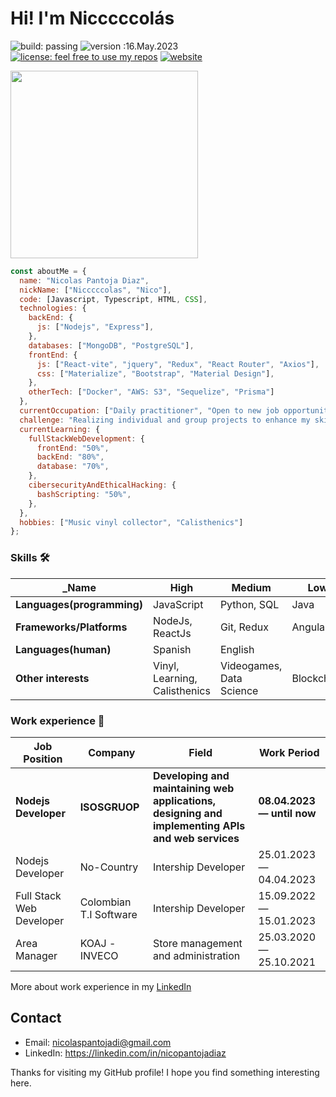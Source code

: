 # Hi! I'm Nicccccolás
![build: passing](https://img.shields.io/badge/build-passing-success) ![version :16.May.2023](https://img.shields.io/badge/version-16.May.2023-informational) [![license: feel free to use my repos](https://img.shields.io/badge/license-feel%20free%20to%20use%20my%20repos-success)](https://github.com/Nicccccolas) [![website](https://img.shields.io/badge/website-informational)](https://nicolaspantoja.netlify.app)

<img src="https://freight.cargo.site/w/450/i/4577c75a5321130c9d9162cda6949bef9a0317a8ff9ab8812b9a4d6601aa9b5f/Witch-Surprise-06.gif" width="300" >


```javascript
const aboutMe = {
  name: "Nicolas Pantoja Diaz",
  nickName: ["Nicccccolas", "Nico"],
  code: [Javascript, Typescript, HTML, CSS],
  technologies: {
    backEnd: {
      js: ["Nodejs", "Express"],
    },
    databases: ["MongoDB", "PostgreSQL"],  
    frontEnd: {
      js: ["React-vite", "jquery", "Redux", "React Router", "Axios"],
      css: ["Materialize", "Bootstrap", "Material Design"],
    },
    otherTech: ["Docker", "AWS: S3", "Sequelize", "Prisma"]
  },
  currentOccupation: ["Daily practitioner", "Open to new job opportunities", "Ready for any backend project"."],
  challenge: "Realizing individual and group projects to enhance my skills and become highly competent.",
  currentLearning: {
    fullStackWebDevelopment: {
      frontEnd: "50%",
      backEnd: "80%",
      database: "70%",
    },
    cibersecurityAndEthicalHacking: {
      bashScripting: "50%",
    },
  },
  hobbies: ["Music vinyl collector", "Calisthenics"]
};
```


### Skills 🛠️

| _Name                      | High                          | Medium             | Low                            |
| -------------------------- | ----------------------------- | ------------------ | ------------------------------ |
| **Languages(programming)** | JavaScript                    | Python, SQL        | Java                           |
| **Frameworks/Platforms**   | NodeJs, ReactJs               | Git, Redux         | Angular                        |
| **Languages(human)**       | Spanish                       | English            |                                |
| **Other interests**        | Vinyl, Learning, Calisthenics | Videogames, Data Science         | Blockchain       |






### Work experience 👔

| Job Position               | Company                 | Field                                 | Work Period                |
| -------------------------- | ----------------------- | ------------------------------------- | -------------------------- |
| **Nodejs Developer**       | **ISOSGRUOP**           | **Developing and maintaining web applications, designing and implementing APIs and web services**                 | **08.04.2023 — until now** |
| Nodejs Developer           | No-Country              | Intership Developer                   | 25.01.2023 — 04.04.2023    |
| Full Stack Web Developer   | Colombian T.I Software  | Intership Developer                   | 15.09.2022 — 15.01.2023    |
| Area Manager               | KOAJ -INVECO            | Store management and administration   | 25.03.2020 — 25.10.2021    |

More about work experience in my [LinkedIn](https://www.linkedin.com/in/nicopantojadiaz/)

## Contact
- Email: nicolaspantojadi@gmail.com
- LinkedIn: https://linkedin.com/in/nicopantojadiaz

Thanks for visiting my GitHub profile! I hope you find something interesting here.
